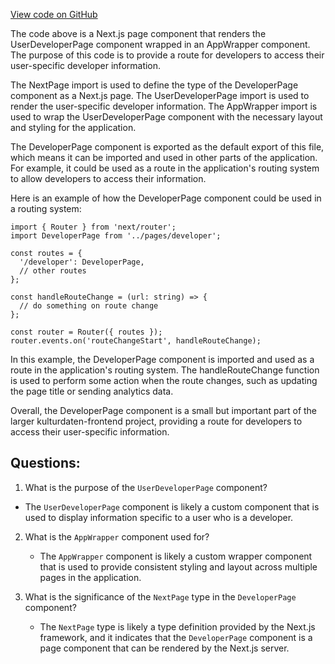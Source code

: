 [View code on GitHub](https://github.com/technologiestiftung/kulturdaten-frontend/blob/master/pages/user/developer.tsx)

The code above is a Next.js page component that renders the UserDeveloperPage component wrapped in an AppWrapper component. The purpose of this code is to provide a route for developers to access their user-specific developer information. 

The NextPage import is used to define the type of the DeveloperPage component as a Next.js page. The UserDeveloperPage import is used to render the user-specific developer information. The AppWrapper import is used to wrap the UserDeveloperPage component with the necessary layout and styling for the application.

The DeveloperPage component is exported as the default export of this file, which means it can be imported and used in other parts of the application. For example, it could be used as a route in the application's routing system to allow developers to access their information.

Here is an example of how the DeveloperPage component could be used in a routing system:

```
import { Router } from 'next/router';
import DeveloperPage from '../pages/developer';

const routes = {
  '/developer': DeveloperPage,
  // other routes
};

const handleRouteChange = (url: string) => {
  // do something on route change
};

const router = Router({ routes });
router.events.on('routeChangeStart', handleRouteChange);
```

In this example, the DeveloperPage component is imported and used as a route in the application's routing system. The handleRouteChange function is used to perform some action when the route changes, such as updating the page title or sending analytics data.

Overall, the DeveloperPage component is a small but important part of the larger kulturdaten-frontend project, providing a route for developers to access their user-specific information.
## Questions: 
 1. What is the purpose of the `UserDeveloperPage` component?
   - The `UserDeveloperPage` component is likely a custom component that is used to display information specific to a user who is a developer.

2. What is the `AppWrapper` component used for?
   - The `AppWrapper` component is likely a custom wrapper component that is used to provide consistent styling and layout across multiple pages in the application.

3. What is the significance of the `NextPage` type in the `DeveloperPage` component?
   - The `NextPage` type is likely a type definition provided by the Next.js framework, and it indicates that the `DeveloperPage` component is a page component that can be rendered by the Next.js server.